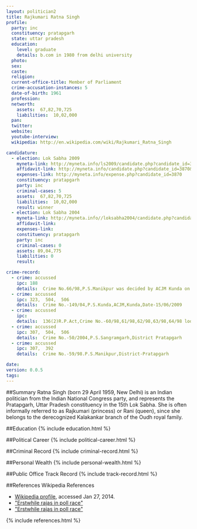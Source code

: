 ```yaml
---
layout: politician2
title: Rajkumari Ratna Singh
profile: 
  party: inc
  constituency: pratapgarh
  state: uttar pradesh
  education: 
    level: graduate
    details: b.com in 1980 from delhi university
  photo: 
  sex: 
  caste: 
  religion: 
  current-office-title: Member of Parliament
  crime-accusation-instances: 5
  date-of-birth: 1961
  profession: 
  networth: 
    assets:  67,82,70,725
    liabilities:  10,02,000
  pan: 
  twitter: 
  website: 
  youtube-interview: 
  wikipedia: http://en.wikipedia.com/wiki/Rajkumari_Ratna_Singh

candidature: 
  - election: Lok Sabha 2009
    myneta-link: http://myneta.info/ls2009/candidate.php?candidate_id=3870
    affidavit-link: http://myneta.info/candidate.php?candidate_id=3870&scan=original
    expenses-link: http://myneta.info/expense.php?candidate_id=3870
    constituency: pratapgarh 
    party: inc
    criminal-cases: 5
    assets:  67,82,70,725
    liabilities:  10,02,000
    result: winner 
  - election: Lok Sabha 2004
    myneta-link: http://myneta.info//loksabha2004/candidate.php?candidate_id=4805
    affidavit-link: 
    expenses-link: 
    constituency: pratapgarh 
    party: inc
    criminal-cases: 0
    assets: 89,04,775
    liabilities: 0
    result:  

crime-record: 
  - crime: accussed
    ipc: 188
    details:  Crime No.66/98,P.S.Manikpur was decided by ACJM Kunda on 26/11/2006.On the application of confession of depenent,the court imposed a fine of Rs.200/-,which was disposed of under the court order  
  - crime: accussed
    ipc: 323,  504,  506
    details:  Crime No.-149/04,P.S.Kunda,ACJM,Kunda,Date-15/06/2009  
  - crime: accussed
    ipc: 
    details:  136(2)R.P.Act,Crime No.-60/98,61/98,62/98,63/98,64/98 lodged at P.S.Baghrai,District Pratapgarh,Writ petition reffered u/s 482 CRP by the depoenent which are pending in the  Hon'ble Court at Allahabad (Lucknow bench).Writ petition nos.687/2000,688/2000,689/2000,691/2000 are under consideration in the court  
  - crime: accussed
    ipc: 307,  504,  506
    details:  Crime No.-50/2004,P.S.Sangramgarh,District Pratapgarh  
  - crime: accussed
    ipc: 307,  392
    details:  Crime No.-59/98.P.S.Manikpur,District-Pratapgarh  

date: 
version: 0.0.5
tags: 
---
```

##Summary
Ratna Singh (born 29 April 1959, New Delhi) is an Indian politician from the Indian National Congress party, and represents the Pratapgarh, Uttar Pradesh constituency in the 15th Lok Sabha. She is often informally referred to as Rajkumari (princess) or Rani (queen), since she belongs to the derecognized Kalakankar branch of the Oudh royal family.




##Education
{% include education.html %}


##Political Career
{% include political-career.html %}


##Criminal Record
{% include criminal-record.html %}


##Personal Wealth
{% include personal-wealth.html %}


##Public Office Track Record
{% include track-record.html %}


##References
Wikipedia References
- [Wikipedia profile]({{page.profile.wikipedia}}), accessed Jan 27, 2014.
- ["Erstwhile rajas in poll race"][wiki1]
- ["Erstwhile rajas in poll race"][wiki2]

[wiki1]: http://www.hindu.com/holnus/002200903231151.htm
[wiki2]: /wiki/The_Hindu


{% include references.html %}